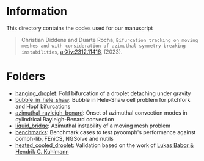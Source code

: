 # Information

This directory contains the codes used for our manuscript

> Christian Diddens and Duarte Rocha, `Bifurcation tracking on moving meshes and with consideration of azimuthal symmetry breaking instabilities`, [arXiv:2312.11416](https://arxiv.org/abs/2312.11416), (2023).


# Folders

- [hanging_droplet](hanging_droplet): Fold bifurcation of a droplet detaching under gravity
- [bubble_in_hele_shaw](bubble_in_hele_shaw): Bubble in Hele-Shaw cell problem for pitchfork and Hopf bifurcations
- [azimuthal_rayleigh_benard](azimuthal_rayleigh_benard): Onset of azimuthal convection modes in cylindrical Rayleigh-Benard convection
- [liquid_bridge](liquid_bridge): Azimuthal instability of a moving mesh problem
- [benchmarks](benchmarks): Benchmark cases to test pyoomph's performance against oomph-lib, FEniCS, NGSolve and nutils
- [heated_cooled_droplet](heated_cooled_droplet): Validation based on the work of [Lukas Babor & Hendrik C. Kuhlmann](https://dx.doi.org/10.1103/PhysRevFluids.8.114003)

